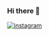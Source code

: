### Hi there 👋

<a href="https://www.instagram.com/yejikoo/" target="_blank"><img alt="instagram" src ="https://img.shields.io/badge/instagram-E4405F.svg?&style=for-the-badge&logo=instagram&logoColor=white"/></a>

